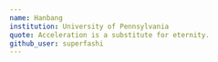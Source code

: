 ```yaml
---
name: Hanbang
institution: University of Pennsylvania
quote: Acceleration is a substitute for eternity.
github_user: superfashi
---
```


